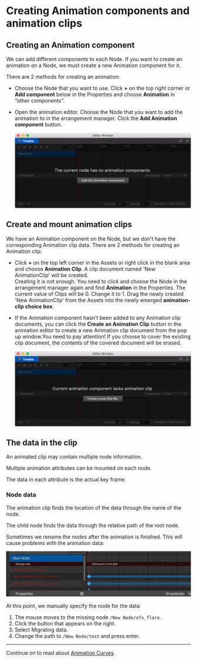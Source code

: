 # Creating Animation components and animation clips

## Creating an Animation component

We can add different components to each Node. If you want to create an animation on a Node, we must create a new Animation component for it.

There are 2 methods for creating an animation:

- Choose the Node that you want to use. Click __+__ on the top right corner or __Add component__ below in the Properties and choose __Animation__ in “other components”.

- Open the animation editor. Choose the Node that you want to add the animation to in the arrangement manager. Click the __Add Animation component__ button.

  ![Add Component](animation-clip/add-component.jpg)

## Create and mount animation clips

We have an Animation component on the Node, but we don't have the corresponding Animation clip data. There are 2 methods for creating an Animation clip:

- Click __+__ on the top left corner in the Assets or right click in the blank area and choose __Animation Clip__. A clip document named 'New AnimationClip' will be created.<br>
  Creating it is not enough. You need to click and choose the Node in the arrangement manager again and find __Animation__ in the Properties. The current value of Clips will be 0. Change it to 1. Drag the newly created 'New AnimationClip' from the Assets into the newly emerged __animation-clip choice box__.

- If the Animation component hasn't been added to any Animation clip documents, you can click the __Create an Animation Clip__ button in the animation editor to create a new Animation clip document from the pop up window.You need to pay attention! If you choose to cover the existing clip document, the contents of the covered document will be erased.

  ![Animation Clip](animation-clip/add-clip.jpg)

## The data in the clip

An animated clip may contain multiple node information.

Multiple animation attributes can be mounted on each node.

The data in each attribute is the actual key frame.

### Node data

The animation clip finds the location of the data through the name of the node.

The child node finds the data through the relative path of the root node.

Sometimes we rename the nodes after the animation is finished.
This will cause problems with the animation data:

<a href="animation-clip/miss-node.jpg"><img src="animation-clip/miss-node.jpg"></a>

At this point, we manually specify the node for the data:
1. The mouse moves to the missing node `/New Node/efx_flare`.
2. Click the button that appears on the right.
3. Select Migrating data.
4. Change the path to `/New Node/test` and press enter.

---

Continue on to read about [Animation Curves](animation-curve.md).
